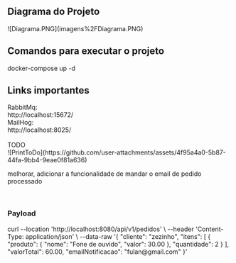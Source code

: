 <h2>Diagrama do Projeto</h2>
![Diagrama.PNG](imagens%2FDiagrama.PNG)


<h2>Comandos para executar o projeto </h2>
docker-compose up -d


<h2>Links importantes </h2>
RabbitMq:<br>
http://localhost:15672/<br>
MailHog:<br>
http://localhost:8025/<br>

<br>
TODO
<br>
![PrintToDo](https://github.com/user-attachments/assets/4f95a4a0-5b87-44fa-9bb4-9eae0f81a636)

melhorar, adicionar a funcionalidade de mandar o email de pedido processado

<br>
<h3>Payload</h3>
curl --location 'http://localhost:8080/api/v1/pedidos' \
--header 'Content-Type: application/json' \
--data-raw '{
    "cliente": "zezinho",
    "itens": [
        {
            "produto": {
                "nome": "Fone de ouvido",
                "valor": 30.00
            },
            "quantidade": 2
        }
    ],
    "valorTotal": 60.00,
    "emailNotificacao": "fulan@gmail.com"
}'
